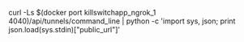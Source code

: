curl -Ls $(docker port  killswitchapp_ngrok_1 4040)/api/tunnels/command_line | python -c 'import sys, json; print json.load(sys.stdin)["public_url"]'

